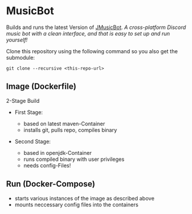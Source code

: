 # MusicBot

Builds and runs the latest Version of [JMusicBot](https://github.com/jagrosh/MusicBot).
_A cross-platform Discord music bot with a clean interface, and that is easy to set up and run yourself!_

Clone this repository using the following command so you also get the submodule:
```
git clone --recursive <this-repo-url>
```

## Image (Dockerfile)
2-Stage Build

- First Stage: 
  - based on latest maven-Container
  - installs git, pulls repo, compiles binary

- Second Stage:
  - based in openjdk-Container
  - runs compiled binary with user privileges
  - needs config-Files! 


## Run (Docker-Compose)
- starts various instances of the image as described above
- mounts neccessary config files into the containers
